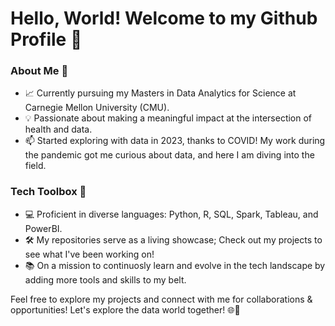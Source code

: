 # Hello, World! Welcome to my Github Profile 👋

### About Me 🌱
- 📈 Currently pursuing my Masters in Data Analytics for Science at Carnegie Mellon University (CMU).
- 💡 Passionate about making a meaningful impact at the intersection of health and data.
- 📫 Started exploring with data in 2023, thanks to COVID! My work during the pandemic got me curious about data, and here I am diving into the field.
  
### Tech Toolbox 🧰
- 💻 Proficient in diverse languages: Python, R, SQL, Spark, Tableau, and PowerBI. 
- 🛠️ My repositories serve as a living showcase; Check out my projects to see what I've been working on!
- 📚 On a mission to continuosly learn and evolve in the tech landscape by adding more tools and skills to my belt.

Feel free to explore my projects and connect with me for collaborations & opportunities! Let's explore the data world together! 🌐🚀
